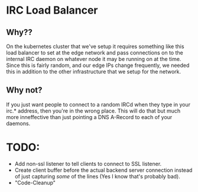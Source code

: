 # IRC Load Balancer
## Why??
On the kubernetes cluster that we've setup it requires something like this load balancer to set at the edge network and pass connections on to the internal IRC daemon on whatever node it may be running on at the time. Since this is fairly random, and our edge IPs change frequently, we needed this in addition to the other infrastructure that we setup for the network.

## Why not?
If you just want people to connect to a random IRCd when they type in your irc.* address, then you're in the wrong place. This will do that but much more inneffective than just pointing a DNS A-Record to each of your daemons.

# TODO:
* Add non-ssl listener to tell clients to connect to SSL listener.
* Create client buffer before the actual backend server connection instead of just capturing *some* of the lines (Yes I know that's probably bad).
* "Code-Cleanup"